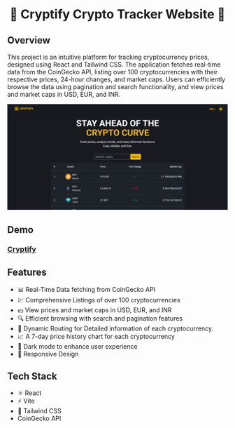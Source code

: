 <h1 align="center">🌟 Cryptify Crypto Tracker Website 🌟</h1>

## Overview

This project is an intuitive platform for tracking cryptocurrency prices, designed using React and Tailwind CSS. The application fetches real-time data from the CoinGecko API, listing over 100 cryptocurrencies with their respective prices, 24-hour changes, and market caps. Users can efficiently browse the data using pagination and search functionality, and view prices and market caps in USD, EUR, and INR.

![](./src/assets/image.png)

## Demo

### [Cryptify](https://cryptify-blue.vercel.app/)

## Features

- 📊 Real-Time Data fetching from CoinGecko API
- 💹 Comprehensive Listings of over 100 cryptocurrencies
- 💵 View prices and market caps in USD, EUR, and INR
- 🔍 Efficient browsing with search and pagination features
- 🔄 Dynamic Routing for Detailed information of each cryptocurrency.
- 📈 A 7-day price history chart for each cryptocurrency
- 🎨 Dark mode to enhance user experience
- 📱 Responsive Design

## Tech Stack

- ⚛️ React
- ⚡ Vite
- 🎨 Tailwind CSS
- CoinGecko API
